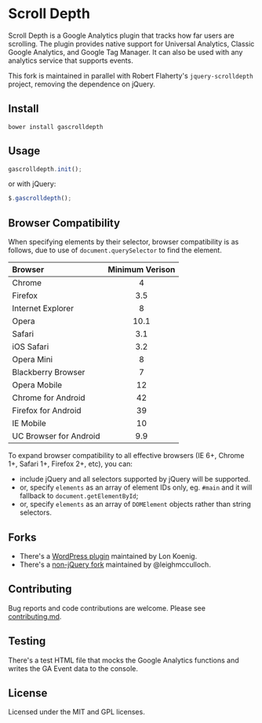 # Scroll Depth
Scroll Depth is a Google Analytics plugin that tracks how far users are scrolling. The plugin provides native support for Universal Analytics, Classic Google Analytics, and Google Tag Manager. It can also be used with any analytics service that supports events.

This fork is maintained in parallel with Robert Flaherty's `jquery-scrolldepth` project, removing the dependence on jQuery.

## Install
```
bower install gascrolldepth
```

## Usage
```javascript
gascrolldepth.init();
```

or with jQuery:
```javascript
$.gascrolldepth();
```

## Browser Compatibility

When specifying elements by their selector, browser compatibility is as follows, due to use of `document.querySelector` to find the element.

| Browser                   | Minimum Verison |
|:------------------------- |:---------------:|
| Chrome                    | 4
| Firefox                   | 3.5
| Internet Explorer         | 8
| Opera                     | 10.1
| Safari                    | 3.1
| iOS Safari                | 3.2
| Opera Mini                | 8
| Blackberry Browser        | 7
| Opera Mobile              | 12
| Chrome for Android        | 42
| Firefox for Android       | 39
| IE Mobile                 | 10
| UC Browser for Android    | 9.9

To expand browser compatibility to all effective browsers (IE 6+, Chrome 1+, Safari 1+, Firefox 2+, etc), you can:
* include jQuery and all selectors supported by jQuery will be supported.
* or, specify `elements` as an array of element IDs only, eg. `#main` and it will fallback to `document.getElementById`;
* or, specify `elements` as an array of `DOMElement` objects rather than string selectors.

## Forks
* There's a [WordPress plugin](https://wordpress.org/plugins/wp-scroll-depth/) maintained by Lon Koenig.
* There's a [non-jQuery fork](https://github.com/leighmcculloch/gascrolldepth.js) maintained by @leighmcculloch.

## Contributing
Bug reports and code contributions are welcome. Please see [contributing.md](https://github.com/robflaherty/jquery-scrolldepth/blob/master/contributing.md).

## Testing
There's a test HTML file that mocks the Google Analytics functions and writes the GA Event data to the console.

## License
Licensed under the MIT and GPL licenses.

